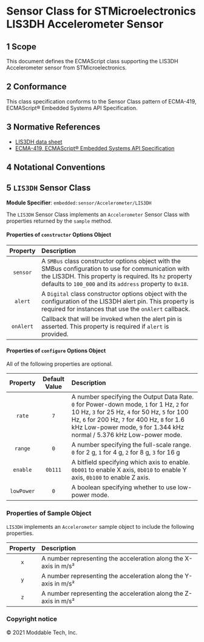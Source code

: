 # Sensor Class for STMicroelectronics LIS3DH Accelerometer Sensor

## 1 Scope

This document defines the ECMAScript class supporting the LIS3DH Accelerometer sensor from STMicroelectronics.

## 2 Conformance

This class specification conforms to the Sensor Class pattern of ECMA-419, ECMAScript® Embedded Systems API Specification.

## 3 Normative References

- [LIS3DH data sheet](https://www.st.com/resource/en/datasheet/lis3dh.pdf)
- [ECMA-419, ECMAScript® Embedded Systems API Specification](https://419.ecma-international.org)

## 4 Notational Conventions

## 5 `LIS3DH` Sensor Class

**Module Specifier**: `embedded:sensor/Accelerometer/LIS3DH`

The `LIS3DH` Sensor Class implements an `Accelerometer` Sensor Class with properties returned by the `sample` method. 

#### Properties of `constructor` Options Object

| Property | Description |
| :---: | :--- |
| `sensor` | A `SMBus` class constructor options object with the SMBus configuration to use for communication with the LIS3DH. This property is required. Its `hz` property defaults to `100_000` and its `address` property to `0x18`.
| `alert` | A `Digital` class constructor options object with the configuration of the LIS3DH alert pin. This property is required for instances that use the `onAlert` callback.
| `onAlert` | Callback that will be invoked when the alert pin is asserted. This property is required if `alert` is provided.


#### Properties of `configure` Options Object

All of the following properties are optional.

| Property | Default Value | Description |
| :---: | :---: | :--- |
| `rate` | `7` | A number specifying the Output Data Rate. `0` for Power-down mode, `1` for 1 Hz, `2` for 10 Hz, `3` for 25 Hz, `4` for 50 Hz, `5` for 100 Hz, `6` for 200 Hz, `7` for 400 Hz, `8` for 1.6 kHz Low-power mode, `9` for 1.344 kHz normal / 5.376 kHz Low-power mode.
| `range` | `0` | A number specifying the full-scale range. `0` for 2 g, `1` for 4 g, `2` for 8 g, `3` for 16 g
| `enable` | `0b111` | A bitfield specifying which axis to enable. `0b001` to enable X axis, `0b010` to enable Y axis, `0b100` to enable Z axis.
| `lowPower` | `0` | A boolean specifying whether to use low-power mode.


### Properties of Sample Object
`LIS3DH` implements an `Accelerometer` sample object to include the following properties.

| Property | Description |
| :---: | :--- |
| `x` | A number representing the acceleration along the X-axis in m/s²
| `y` | A number representing the acceleration along the Y-axis in m/s²
| `z` | A number representing the acceleration along the Z-axis in m/s²


### Copyright notice

© 2021 Moddable Tech, Inc.


